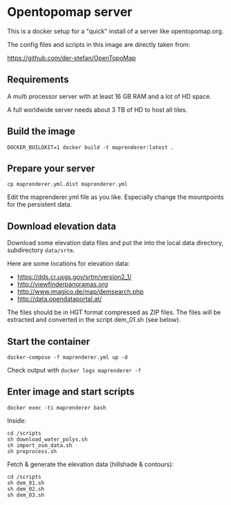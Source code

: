 # Opentopomap server

This is a docker setup for a "quick" install of a server like opentopomap.org.

The config files and scripts in this image are directly taken from:

https://github.com/der-stefan/OpenTopoMap

## Requirements

A multi processor server with at least 16 GB RAM and a lot of HD space.

A full worldwide server needs about 3 TB of HD to host all tiles.


## Build the image

`DOCKER_BUILDKIT=1 docker build -t maprenderer:latest .`


## Prepare your server

`cp maprenderer.yml.dist maprenderer.yml`

Edit the maprenderer.yml file as you like. Especially change the mountpoints for the persistent data.


## Download elevation data

Download some elevation data files and put the into the local data directory, subdirectory `data/srtm`.

Here are some locations for elevation data:

* https://dds.cr.usgs.gov/srtm/version2_1/
* http://viewfinderpanoramas.org
* http://www.imagico.de/map/demsearch.php
* http://data.opendataportal.at/

The files should be in HGT format compressed as ZIP files. The files will be extracted and converted in the script dem_01.sh (see below). 
 

## Start the container

`docker-compose -f maprenderer.yml up -d`

Check output with `docker logs maprenderer -f`


## Enter image and start scripts

`docker exec -ti maprenderer bash`

Inside:

```
cd /scripts
sh download_water_polys.sh
sh import_osm_data.sh
sh preprocess.sh
```

Fetch & generate the elevation data (hillshade & contours):

```
cd /scripts
sh dem_01.sh
sh dem_02.sh
sh dem_03.sh
```
